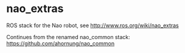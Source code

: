 nao_extras
==========

ROS stack for the Nao robot, see http://www.ros.org/wiki/nao_extras

Continues from the renamed nao_common stack: https://github.com/ahornung/nao_common

